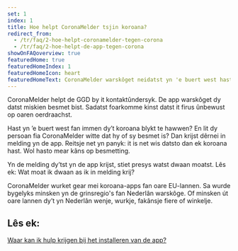 ```yaml
---
set: 1
index: 1
title: Hoe helpt CoronaMelder tsjin koroana?
redirect_from: 
  - /tr/faq/2-hoe-helpt-coronamelder-tegen-corona
  - /tr/faq/2-hoe-helpt-de-app-tegen-corona
showOnFAQoverview: true
featuredHome: true
featuredHomeIndex: 1
featuredHomeIcon: heart
featuredHomeText: CoronaMelder warskôget neidatst yn 'e buert west hast fan immen dy't koroana hat.  
---
```

CoronaMelder helpt de GGD by it kontaktûndersyk. De app warskôget dy datst miskien besmet bist. Sadatst foarkomme kinst datst it firus ûnbewust op oaren oerdraachst.
 
Hast yn ’e buert west fan immen dy’t koroana blykt te hawwen? En lit dy persoan fia CoronaMelder witte dat hy of sy besmet is? Dan krijst dêrnei in melding yn de app. Reitsje net yn panyk: it is net wis datsto dan ek koroana hast. Wol hasto mear kâns op besmetting.
 
Yn de melding dy’tst yn de app krijst, stiet presys watst dwaan moatst. Lês ek: Wat moat ik dwaan as ik in melding krij?
 
CoronaMelder wurket gear mei koroana-apps fan oare EU-lannen. Sa wurde bygelyks minsken yn de grinsregio's fan Nederlân warskôge. Of minsken út oare lannen dy’t yn Nederlân wenje, wurkje, fakânsje fiere of winkelje.

## Lês ek:

[Waar kan ik hulp krijgen bij het installeren van de app?](/{{page.lang}}/faq/1-10-waar-kan-ik-hulp-krijgen-bij-het-installeren-van-de-app)
